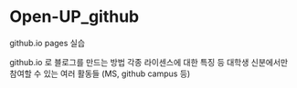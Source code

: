 # Open-UP_github
github.io pages 실습

github.io 로 블로그를 만드는 방법
각종 라이센스에 대한 특징 등
대학생 신분에서만 참여할 수 있는 여러 활동들 (MS, github campus 등)
